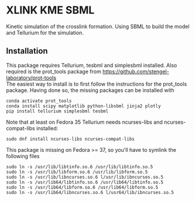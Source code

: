 # XLINK KME SBML
Kinetic simulation of the crosslink formation. Using SBML to build the model and Tellurium for the simulation.

## Installation
This package requires Tellurium, tesbml and simplesbml installed. Also required is the prot_tools package from https://github.com/stengel-laboratory/prot-tools  
The easiest way to install is to first follow the instructions for the prot_tools package. 
Having done so, the missing packages can be installed with

    conda activate prot_tools
    conda install scipy matplotlib python-libsbml jinja2 plotly
    pip install tellurium simplesbml tesbml

Note that at least on Fedora 35 Tellurium needs ncurses-libs and ncurses-compat-libs installed:

    sudo dnf install ncurses-libs ncurses-compat-libs

This package is missing on Fedora >= 37, so you'll have to symlink the following files

    sudo ln -s /usr/lib/libtinfo.so.6 /usr/lib/libtinfo.so.5
    sudo ln -s /usr/lib/libform.so.6 /usr/lib/libform.so.5
    sudo ln -s /usr/lib/libncurses.so.6 l/usr/lib/ibncurses.so.5
    sudo ln -s /usr/lib64/libtinfo.so.6 /usr/lib64/libtinfo.so.5
    sudo ln -s /usr/lib64/libform.so.6 /usr/lib64/libform.so.5
    sudo ln -s /usr/lib64/libncurses.so.6 l/usr64/lib/ibncurses.so.5


